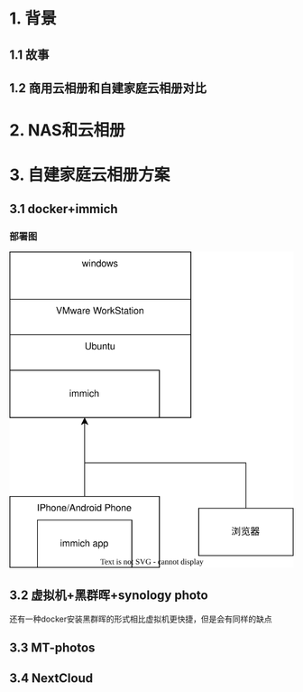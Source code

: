 # 1. 背景
## 1.1 故事
## 1.2 商用云相册和自建家庭云相册对比
# 2. NAS和云相册
# 3. 自建家庭云相册方案
## 3.1 docker+immich
### 部署图
![部署图](img/部署图.svg "部署图")
## 3.2 虚拟机+黑群晖+synology photo
还有一种docker安装黑群晖的形式相比虚拟机更快捷，但是会有同样的缺点
## 3.3 MT-photos
## 3.4 NextCloud